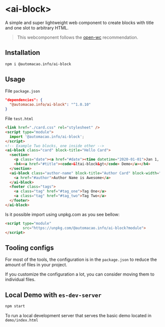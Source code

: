 # \<ai-block>

A simple and super lightweight web component to create blocks with title and one slot to arbitrary HTML.

> This webcomponent follows the [open-wc](https://github.com/open-wc/open-wc) recommendation.

## Installation

```bash
npm i @automacao.info/ai-block
```

## Usage

File `package.json`

```json
"dependencies": {
  "@automacao.info/ai-block": "^1.0.10"
}
```

File `test.html`

```html
<link href="./card.css" rel="stylesheet" />
<script type="module">
  import '@automacao.info/ai-block';
</script>
<!-- Example Two blocks, one inside other -->
<ai-block class="card" block-title="Hello Card">
  <section>
    <p class="date"><a href="#date"><time datetime="2020-01-01">Jan 1, 2020</time></a></p>
    <h4><a href="#title"><code>&ltai-block&gt</code> Demo</a></h4>
  </section>
  <ai-block class="author-name" block-title="Author Card" block-width="150px" show-border>
    <a href="#author">Author Name is Awesome</a>
  </ai-block>
  <footer class="tags">
    <a class="tag" href="#tag_one">Tag One</a>
    <a class="tag" href="#tag_two">Tag Two</a>
  </footer>
</ai-block>
```

Is it possible import using unpkg.com as you see bellow:

```html
<script type="module"
        src="https://unpkg.com/@automacao.info/ai-block?module">
</script>
```

## Tooling configs

For most of the tools, the configuration is in the `package.json` to reduce the amount of files in your project.

If you customize the configuration a lot, you can consider moving them to individual files.

## Local Demo with `es-dev-server`

```bash
npm start
```

To run a local development server that serves the basic demo located in `demo/index.html`
